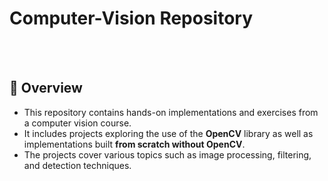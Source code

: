 # Computer-Vision Repository 


<br><br>
## 📖 Overview
- This repository contains hands-on implementations and exercises from a computer vision course.  
- It includes projects exploring the use of the **OpenCV** library as well as implementations built **from scratch without OpenCV**.  
- The projects cover various topics such as image processing, filtering, and detection techniques.

